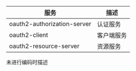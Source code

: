 | 服务 | 描述 |
| --- | --- |
| oauth2-authorization-server | 认证服务 |
| oauth2-client | 客户端服务 |
| oauth2-resource-server | 资源服务 |

未进行编码时描述
